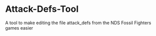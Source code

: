 # Attack-Defs-Tool
A tool to make editing the file attack_defs from the NDS Fossil Fighters games easier
